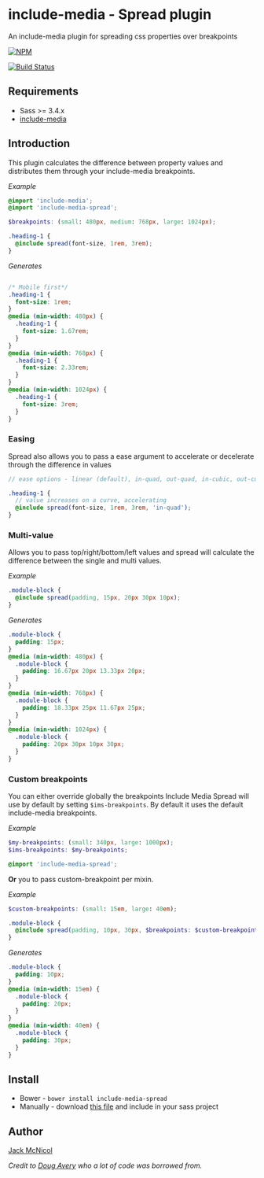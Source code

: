 # include-media - Spread plugin
An include-media plugin for spreading css properties over breakpoints

[![NPM](https://nodei.co/npm/include-media-spread.png)](https://nodei.co/npm/include-media-spread/)

[![Build Status](https://travis-ci.org/jackmcpickle/include-media-spread.svg?branch=master)](https://travis-ci.org/jackmcpickle/include-media-spread)

## Requirements

* Sass >= 3.4.x
* [include-media](https://github.com/eduardoboucas/include-media)

## Introduction
This plugin calculates the difference between property values and distributes them through your include-media breakpoints.

*Example*
```scss
@import 'include-media';
@import 'include-media-spread';

$breakpoints: (small: 480px, medium: 768px, large: 1024px);

.heading-1 {
  @include spread(font-size, 1rem, 3rem);
}

```

*Generates*
```css

/* Mobile first*/
.heading-1 {
  font-size: 1rem;
}
@media (min-width: 480px) {
  .heading-1 {
    font-size: 1.67rem;
  }
}
@media (min-width: 768px) {
  .heading-1 {
    font-size: 2.33rem;
  }
}
@media (min-width: 1024px) {
  .heading-1 {
    font-size: 3rem;
  }
}
```

### Easing
Spread also allows you to pass a ease argument to accelerate or decelerate through the difference in values

```scss
// ease options - linear (default), in-quad, out-quad, in-cubic, out-cubic, in-quart, out-quart, in-quint, out-quint

.heading-1 {
  // value increases on a curve, accelerating
  @include spread(font-size, 1rem, 3rem, 'in-quad');
}
```

### Multi-value

Allows you to pass top/right/bottom/left values and spread will calculate the difference between the single and multi values.

*Example*

```scss
.module-block {
  @include spread(padding, 15px, 20px 30px 10px);
}
```

*Generates*

```css
.module-block {
  padding: 15px;
}
@media (min-width: 480px) {
  .module-block {
    padding: 16.67px 20px 13.33px 20px;
  }
}
@media (min-width: 768px) {
  .module-block {
    padding: 18.33px 25px 11.67px 25px;
  }
}
@media (min-width: 1024px) {
  .module-block {
    padding: 20px 30px 10px 30px;
  }
}
```


### Custom breakpoints

You can either override globally the breakpoints Include Media Spread will use by default by setting `$ims-breakpoints`. By default it uses the default include-media breakpoints.

*Example*

```scss
$my-breakpoints: (small: 340px, large: 1000px);
$ims-breakpoints: $my-breakpoints;

@import 'include-media-spread';
```

**Or** you to pass custom-breakpoint per mixin.

*Example*

```scss
$custom-breakpoints: (small: 15em, large: 40em);

.module-block {
  @include spread(padding, 10px, 30px, $breakpoints: $custom-breakpoints);
}
```

*Generates*

```css
.module-block {
  padding: 10px;
}
@media (min-width: 15em) {
  .module-block {
    padding: 20px;
  }
}
@media (min-width: 40em) {
  .module-block {
    padding: 30px;
  }
}
```

## Install

* Bower - `bower install include-media-spread`
* Manually - download [this file]() and include in your sass project

## Author

[Jack McNicol](https://twitter.com/jackmcpickle)

*Credit to [Doug Avery](https://twitter.com/averyquery) who a lot of code was borrowed from.*
